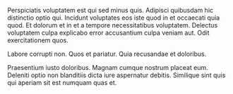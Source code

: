 Perspiciatis voluptatem est qui sed minus quis. Adipisci quibusdam hic distinctio optio qui. Incidunt voluptates eos iste quod in et occaecati quia quod. Et dolorum et in et a tempore necessitatibus voluptatem. Delectus voluptatem culpa explicabo error accusantium culpa veniam aut. Odit exercitationem quos.
 Labore corrupti non. Quos et pariatur. Quia recusandae et doloribus.
 Praesentium iusto doloribus. Magnam cumque nostrum placeat eum. Deleniti optio non blanditiis dicta iure aspernatur debitis. Similique sint quis qui aperiam sit est numquam quas et.